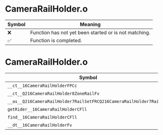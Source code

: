 # CameraRailHolder.o
| Symbol | Meaning 
| ------------- | ------------- 
| :x: | Function has not yet been started or is not matching. 
| :white_check_mark: | Function is completed. 


# CameraRailHolder.o
| Symbol | Decompiled? |
| ------------- | ------------- |
| `__ct__16CameraRailHolderFPCc` | :x: |
| `__ct__Q216CameraRailHolder8ZoneRailFv` | :white_check_mark: |
| `__as__Q216CameraRailHolder7RailSetFRCQ216CameraRailHolder7RailSet` | :white_check_mark: |
| `getRider__16CameraRailHolderCFll` | :x: |
| `find__16CameraRailHolderCFll` | :x: |
| `__dt__16CameraRailHolderFv` | :white_check_mark: |

